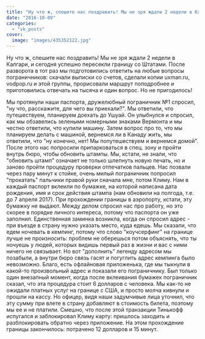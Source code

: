 ```yaml
---
title: "Ну что ж, спешите нас поздравить! Мы не зря ждали 2 недели в Калгари, и сегодня успешно пересекли гр..."
date: "2016-10-09"
categories: 
  - "vk_posts"
cover:
  image: "images/435352122.jpg"
---
```


Ну что ж, спешите нас поздравить! Мы не зря ждали 2 недели в Калгари, и сегодня успешно пересекли границу со Штатами. После разворота в тот раз мы подготовились ответить на любые вопросы пограничников: скачали выписки со счетов, сделали копии uxman.ru, vodpop.ru и этой группы, прорисовали маршрут поподробнее и приготовились отвечать на тысяча и один вопрос. Но не пригодилось!

<!--more-->

Мы протянули наши паспорта, дружелюбный пограничник №1 спросил, "ну что, расскажите, для чего вы приехали?". Мы ответили, что путешествуем, планируем доехать до Ушуай. Он улыбнулся и спросил, как мы обзавелись зелеными номерными знаками Вермонта и мы честно ответили, что купили машину. Затем вопрос про то, что мы планируем делать с машиной, вернемся ли в Канаду жить, мы ответили, что "ну конечно, нет! Мы попутешествуем и вернемся домой". После этого нас попросили припарковаться в спец. зону и пройти внутрь бюро, чтобы обновить штампы. Мы, кстати, не знали, что "обновить штамп" означает не только шлепнуть новую печать, но и заново пройти процедуру проверки отпечатков пальцев. Нас позвали через пару минут к стойке, очень милый пограничник попросил "прокатать" пальчики правой руки сначала мне, потом Климу. Нам в каждый паспорт вклеили по бумажке, на которой написана дата рождения, имя и срок действия штампа (нам обновили на полгода, т.е. до 7 апреля 2017). При прохождении границы в аэропорту, кстати, эту бумажку не выдают. Между делом спросил нас про работу, но это скорее в порядке личного интереса, потому что паспорта он уже заполнил. Единственная заминка возникла, когда он спросил адрес - при въезде в страну нужно указать место, куда едешь. Мы сказали, что едем ночевать в кемпинг, потому что слово "коучсерфинг" на границе лучше не произносить: проблем не оберешься потом объяснять, что ты ночуешь у людей, которых видишь первый раз в жизни и вас с ними ничего не связывает. Но вот "дополнить" легенду адресом мы позабыли, а внутри бюро связь гасят и погуглить адрес кемпинга было невозможно. Благо, есть офлайновая приложенька, где мы тыкнули в какой-то произвольный адрес и показали его пограничнику. Был только один внезапный момент, когда после вклеивания бумажек пограничник сказал, что эта процедура стоит 6 долларов с человека. Мы как-то не ожидали платных услуг на границе с США, и просто молча кивнули и прошли на кассу. Но офицер, видя наши задумчивые лица уточнил, что эту сумму при влете в страну добавляют в стоимость билета, поэтому мы ее и не платили. Смешно, что после этой транзакции Тинькофф испугался и заблокировал Климу карту: пришлось заходить и разблокировать обратно через приложение. На этом прохождение границы закончилось: потрачено 12 долларов и 15 минут.
